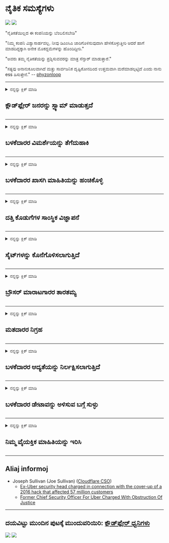 # ನೈತಿಕ ಸಮಸ್ಯೆಗಳು

![](https://codeberg.org/crimeflare/stop_cloudflare/media/branch/master/image/itsreallythatbad.jpg)
![](https://codeberg.org/crimeflare/stop_cloudflare/media/branch/master/image/telegram/c81238387627b4bfd3dcd60f56d41626.jpg)

"ನೈತಿಕತೆಯಿಲ್ಲದ ಈ ಕಂಪನಿಯನ್ನು ಬೆಂಬಲಿಸಬೇಡಿ"

"ನಿಮ್ಮ ಕಂಪನಿ ವಿಶ್ವಾಸಾರ್ಹವಲ್ಲ. ನೀವು ಡಿಎಂಸಿಎ ಜಾರಿಗೊಳಿಸುವುದಾಗಿ ಹೇಳಿಕೊಳ್ಳುತ್ತೀರಿ ಆದರೆ ಹಾಗೆ ಮಾಡದಿದ್ದಕ್ಕಾಗಿ ಅನೇಕ ಮೊಕದ್ದಮೆಗಳನ್ನು ಹೊಂದಿದ್ದೀರಿ."

"ಅವರು ತಮ್ಮ ನೈತಿಕತೆಯನ್ನು ಪ್ರಶ್ನಿಸುವವರನ್ನು ಮಾತ್ರ ಸೆನ್ಸಾರ್ ಮಾಡುತ್ತಾರೆ."

"ಸತ್ಯವು ಅನಾನುಕೂಲವಾಗಿದೆ ಮತ್ತು ಸಾರ್ವಜನಿಕ ದೃಷ್ಟಿಕೋನದಿಂದ ಉತ್ತಮವಾಗಿ ಮರೆಮಾಡಲ್ಪಟ್ಟಿದೆ ಎಂದು ನಾನು ess ಹಿಸುತ್ತೇನೆ."  -- [phyzonloop](https://twitter.com/phyzonloop)


---


<details>
<summary>ನನ್ನನ್ನು ಕ್ಲಿಕ್ ಮಾಡಿ

## ಕ್ಲೌಡ್‌ಫ್ಲೇರ್ ಜನರನ್ನು ಸ್ಪ್ಯಾಮ್ ಮಾಡುತ್ತದೆ
</summary>


ಕ್ಲೌಡ್‌ಫ್ಲೇರ್ ಕ್ಲೌಡ್‌ಫ್ಲೇರ್ ಅಲ್ಲದ ಬಳಕೆದಾರರಿಗೆ ಸ್ಪ್ಯಾಮ್ ಇಮೇಲ್‌ಗಳನ್ನು ಕಳುಹಿಸುತ್ತಿದೆ.

- ಆಯ್ಕೆ ಮಾಡಿದ ಚಂದಾದಾರರಿಗೆ ಮಾತ್ರ ಇಮೇಲ್‌ಗಳನ್ನು ಕಳುಹಿಸಿ
- ಬಳಕೆದಾರರು "ನಿಲ್ಲಿಸು" ಎಂದು ಹೇಳಿದಾಗ, ನಂತರ ಇಮೇಲ್ ಕಳುಹಿಸುವುದನ್ನು ನಿಲ್ಲಿಸಿ

ಇದು ತುಂಬಾ ಸರಳವಾಗಿದೆ. ಆದರೆ ಕ್ಲೌಡ್‌ಫ್ಲೇರ್ ಹೆದರುವುದಿಲ್ಲ.
ಕ್ಲೌಡ್‌ಫ್ಲೇರ್ ತಮ್ಮ ಸೇವೆಯನ್ನು ಬಳಸುವುದರಿಂದ ಎಲ್ಲಾ ಸ್ಪ್ಯಾಮರ್‌ಗಳು ಅಥವಾ ದಾಳಿಕೋರರನ್ನು ನಿಲ್ಲಿಸಬಹುದು ಎಂದು ಹೇಳಿದರು.
ಕ್ಲೌಡ್‌ಫ್ಲೇರ್ ಅನ್ನು ಸಕ್ರಿಯಗೊಳಿಸದೆ ನಾವು ಕ್ಲೌಡ್‌ಫ್ಲೇರ್ ಅನ್ನು ಹೇಗೆ ನಿಲ್ಲಿಸಬಹುದು?


| 🖼 | 🖼 |
| --- | --- |
| ![](https://codeberg.org/crimeflare/stop_cloudflare/media/branch/master/image/cfspam01.jpg) | ![](https://codeberg.org/crimeflare/stop_cloudflare/media/branch/master/image/cfspam03.jpg) |
| ![](https://codeberg.org/crimeflare/stop_cloudflare/media/branch/master/image/cfspam02.jpg) | ![](https://codeberg.org/crimeflare/stop_cloudflare/media/branch/master/image/cfspambrittany.jpg)<br>![](https://codeberg.org/crimeflare/stop_cloudflare/media/branch/master/image/cfspamtwtr.jpg) |

</details>

---

<details>
<summary>ನನ್ನನ್ನು ಕ್ಲಿಕ್ ಮಾಡಿ

## ಬಳಕೆದಾರರ ವಿಮರ್ಶೆಯನ್ನು ತೆಗೆದುಹಾಕಿ
</summary>


ಕ್ಲೌಡ್‌ಫ್ಲೇರ್ ಸೆನ್ಸಾರ್ negative ಣಾತ್ಮಕ ವಿಮರ್ಶೆಗಳು.
ನೀವು ಆಂಟಿ-ಕ್ಲೌಡ್‌ಫ್ಲೇರ್ ಪಠ್ಯವನ್ನು ಟ್ವಿಟರ್‌ನಲ್ಲಿ ಪೋಸ್ಟ್ ಮಾಡಿದರೆ, ಕ್ಲೌಡ್‌ಫ್ಲೇರ್ ಉದ್ಯೋಗಿಯಿಂದ "ಇಲ್ಲ, ಅದು ಅಲ್ಲ" ಸಂದೇಶದೊಂದಿಗೆ ಉತ್ತರವನ್ನು ಪಡೆಯಲು ನಿಮಗೆ ಅವಕಾಶವಿದೆ.
ನೀವು ಯಾವುದೇ ವಿಮರ್ಶೆ ಸೈಟ್‌ನಲ್ಲಿ ನಕಾರಾತ್ಮಕ ವಿಮರ್ಶೆಯನ್ನು ಪೋಸ್ಟ್ ಮಾಡಿದರೆ, ಅವರು ಅದನ್ನು ಸೆನ್ಸಾರ್ ಮಾಡಲು ಪ್ರಯತ್ನಿಸುತ್ತಾರೆ.


| 🖼 | 🖼 |
| --- | --- |
| ![](https://codeberg.org/crimeflare/stop_cloudflare/media/branch/master/image/cfcenrev_01.jpg)<br>![](https://codeberg.org/crimeflare/stop_cloudflare/media/branch/master/image/cfcenrev_02.jpg) | ![](https://codeberg.org/crimeflare/stop_cloudflare/media/branch/master/image/cfcenrev_03.jpg) |

</details>

---

<details>
<summary>ನನ್ನನ್ನು ಕ್ಲಿಕ್ ಮಾಡಿ

## ಬಳಕೆದಾರರ ಖಾಸಗಿ ಮಾಹಿತಿಯನ್ನು ಹಂಚಿಕೊಳ್ಳಿ
</summary>


ಕ್ಲೌಡ್‌ಫ್ಲೇರ್‌ನಲ್ಲಿ ಭಾರಿ ಕಿರುಕುಳ ಸಮಸ್ಯೆ ಇದೆ.
ಆತಿಥೇಯ ಸೈಟ್‌ಗಳ ಬಗ್ಗೆ ದೂರು ನೀಡುವವರ ವೈಯಕ್ತಿಕ ಮಾಹಿತಿಯನ್ನು ಕ್ಲೌಡ್‌ಫ್ಲೇರ್ ಹಂಚಿಕೊಳ್ಳುತ್ತದೆ.
ನಿಮ್ಮ ನಿಜವಾದ ID ಯನ್ನು ಒದಗಿಸಲು ಅವರು ಕೆಲವೊಮ್ಮೆ ನಿಮ್ಮನ್ನು ಕೇಳುತ್ತಾರೆ.
ನೀವು ಕಿರುಕುಳ, ಹಲ್ಲೆ, ವಿನಿಮಯ ಅಥವಾ ಕೊಲ್ಲಲು ಬಯಸದಿದ್ದರೆ, ನೀವು ಕ್ಲೌಡ್‌ಫ್ಲೇರ್ಡ್ ವೆಬ್‌ಸೈಟ್‌ಗಳಿಂದ ದೂರವಿರುವುದು ಉತ್ತಮ.


| 🖼 | 🖼 |
| --- | --- |
| ![](https://codeberg.org/crimeflare/stop_cloudflare/media/branch/master/image/cfdox_what.jpg) | ![](https://codeberg.org/crimeflare/stop_cloudflare/media/branch/master/image/cfdox_swat.jpg) |
| ![](https://codeberg.org/crimeflare/stop_cloudflare/media/branch/master/image/cfdox_kill.jpg) | ![](https://codeberg.org/crimeflare/stop_cloudflare/media/branch/master/image/cfdox_threat.jpg) |
| ![](https://codeberg.org/crimeflare/stop_cloudflare/media/branch/master/image/cfdox_dox.jpg) | ![](https://codeberg.org/crimeflare/stop_cloudflare/media/branch/master/image/cfdox_ex1.jpg)<br>![](https://codeberg.org/crimeflare/stop_cloudflare/media/branch/master/image/cfdox_ex2.jpg) |

</details>

---

<details>
<summary>ನನ್ನನ್ನು ಕ್ಲಿಕ್ ಮಾಡಿ

## ದತ್ತಿ ಕೊಡುಗೆಗಳ ಸಾಂಸ್ಥಿಕ ವಿಜ್ಞಾಪನೆ
</summary>


ಕ್ಲೌಡ್‌ಫ್ಲೇರ್ ದತ್ತಿ ಕೊಡುಗೆಗಳನ್ನು ಕೇಳುತ್ತಿದೆ.
ಉತ್ತಮ ಕಾರಣಗಳನ್ನು ಹೊಂದಿರುವ ಲಾಭೋದ್ದೇಶವಿಲ್ಲದ ಸಂಸ್ಥೆಗಳೊಂದಿಗೆ ಅಮೆರಿಕದ ನಿಗಮವು ದಾನವನ್ನು ಕೇಳುತ್ತದೆ ಎಂಬುದು ಸಾಕಷ್ಟು ಭಯಾನಕವಾಗಿದೆ.
ನೀವು ಜನರನ್ನು ನಿರ್ಬಂಧಿಸಲು ಅಥವಾ ಇತರ ಜನರ ಸಮಯವನ್ನು ವ್ಯರ್ಥ ಮಾಡಲು ಬಯಸಿದರೆ, ಕ್ಲೌಡ್‌ಫ್ಲೇರ್ ಉದ್ಯೋಗಿಗಳಿಗೆ ನೀವು ಕೆಲವು ಪಿಜ್ಜಾಗಳನ್ನು ಆದೇಶಿಸಲು ಬಯಸಬಹುದು.


![](https://codeberg.org/crimeflare/stop_cloudflare/media/branch/master/image/cfdonate.jpg)

</details>

---

<details>
<summary>ನನ್ನನ್ನು ಕ್ಲಿಕ್ ಮಾಡಿ

## ಸೈಟ್‌ಗಳನ್ನು ಕೊನೆಗೊಳಿಸಲಾಗುತ್ತಿದೆ
</summary>


ನಿಮ್ಮ ಸೈಟ್ ಇದ್ದಕ್ಕಿದ್ದಂತೆ ಕಡಿಮೆಯಾದರೆ ನೀವು ಏನು ಮಾಡುತ್ತೀರಿ?
ಕ್ಲೌಡ್‌ಫ್ಲೇರ್ ಯಾವುದೇ ಎಚ್ಚರಿಕೆ ಇಲ್ಲದೆ, ಮೌನವಾಗಿ ಬಳಕೆದಾರರ ಸಂರಚನೆಯನ್ನು ಅಳಿಸುತ್ತಿದೆ ಅಥವಾ ಸೇವೆಯನ್ನು ನಿಲ್ಲಿಸುತ್ತಿದೆ ಎಂಬ ವರದಿಗಳಿವೆ.
ಉತ್ತಮ ಪೂರೈಕೆದಾರರನ್ನು ಹುಡುಕಲು ನಾವು ನಿಮಗೆ ಸೂಚಿಸುತ್ತೇವೆ.

![](https://codeberg.org/crimeflare/stop_cloudflare/media/branch/master/image/cftmnt.jpg)

</details>

---

<details>
<summary>ನನ್ನನ್ನು ಕ್ಲಿಕ್ ಮಾಡಿ

## ಬ್ರೌಸರ್ ಮಾರಾಟಗಾರರ ತಾರತಮ್ಯ
</summary>


ಟಾರ್ ಮೇಲೆ ಟಾರ್-ಬ್ರೌಸರ್ ಅಲ್ಲದ ಬಳಕೆದಾರರಿಗೆ ಪ್ರತಿಕೂಲವಾದ ಚಿಕಿತ್ಸೆಯನ್ನು ನೀಡುವಾಗ ಕ್ಲೌಡ್‌ಫ್ಲೇರ್ ಫೈರ್‌ಫಾಕ್ಸ್ ಬಳಸುವವರಿಗೆ ಆದ್ಯತೆಯ ಚಿಕಿತ್ಸೆಯನ್ನು ನೀಡುತ್ತದೆ.
ಉಚಿತವಲ್ಲದ ಜಾವಾಸ್ಕ್ರಿಪ್ಟ್ ಅನ್ನು ಕಾರ್ಯಗತಗೊಳಿಸಲು ನಿರಾಕರಿಸುವ ಟಾರ್ ಬಳಕೆದಾರರು ಸಹ ಪ್ರತಿಕೂಲ ಚಿಕಿತ್ಸೆಯನ್ನು ಪಡೆಯುತ್ತಾರೆ.
ಈ ಪ್ರವೇಶ ಅಸಮಾನತೆಯು ನೆಟ್‌ವರ್ಕ್ ತಟಸ್ಥತೆಯ ದುರುಪಯೋಗ ಮತ್ತು ಅಧಿಕಾರದ ದುರುಪಯೋಗವಾಗಿದೆ.

![](https://codeberg.org/crimeflare/stop_cloudflare/media/branch/master/image/browdifftbcx.gif)

- ಎಡ: ಟಾರ್ ಬ್ರೌಸರ್, ಬಲ: ಕ್ರೋಮ್. ಅದೇ ಐಪಿ ವಿಳಾಸ.

![](https://codeberg.org/crimeflare/stop_cloudflare/media/branch/master/image/browserdiff.jpg)

- ಎಡ: ಟಾರ್ ಬ್ರೌಸರ್ ಜಾವಾಸ್ಕ್ರಿಪ್ಟ್ ನಿಷ್ಕ್ರಿಯಗೊಳಿಸಲಾಗಿದೆ, ಕುಕಿ ಸಕ್ರಿಯಗೊಳಿಸಲಾಗಿದೆ
- ಬಲ: ಕ್ರೋಮ್ ಜಾವಾಸ್ಕ್ರಿಪ್ಟ್ ಸಕ್ರಿಯಗೊಳಿಸಲಾಗಿದೆ, ಕುಕಿಯನ್ನು ನಿಷ್ಕ್ರಿಯಗೊಳಿಸಲಾಗಿದೆ

![](https://codeberg.org/crimeflare/stop_cloudflare/media/branch/master/image/cfsiryoublocked.jpg)

- ಟಾರ್ (ಕ್ಲಿಯರ್ನೆಟ್ ಐಪಿ) ಇಲ್ಲದೆ ಕ್ಯೂಟ್ ಬ್ರೌಸರ್ (ಸಣ್ಣ ಬ್ರೌಸರ್)

| ***ಬ್ರೌಸರ್*** | ***ಚಿಕಿತ್ಸೆಯನ್ನು ಪ್ರವೇಶಿಸಿ*** |
| --- | --- |
| Tor Browser (ಜಾವಾಸ್ಕ್ರಿಪ್ಟ್ ಸಕ್ರಿಯಗೊಳಿಸಲಾಗಿದೆ) | ಪ್ರವೇಶವನ್ನು ಅನುಮತಿಸಲಾಗಿದೆ |
| Firefox (ಜಾವಾಸ್ಕ್ರಿಪ್ಟ್ ಸಕ್ರಿಯಗೊಳಿಸಲಾಗಿದೆ) | ಪ್ರವೇಶ ಕುಸಿಯಿತು |
| Chromium (ಜಾವಾಸ್ಕ್ರಿಪ್ಟ್ ಸಕ್ರಿಯಗೊಳಿಸಲಾಗಿದೆ) | ಪ್ರವೇಶ ಕುಸಿಯಿತು |
| Chromium or Firefox (ಜಾವಾಸ್ಕ್ರಿಪ್ಟ್ ನಿಷ್ಕ್ರಿಯಗೊಳಿಸಲಾಗಿದೆ) | ಪ್ರವೇಶವನ್ನು ನಿರಾಕರಿಸಲಾಗಿದೆ |
| Chromium or Firefox (ಕುಕಿಯನ್ನು ನಿಷ್ಕ್ರಿಯಗೊಳಿಸಲಾಗಿದೆ) | ಪ್ರವೇಶವನ್ನು ನಿರಾಕರಿಸಲಾಗಿದೆ |
| QuteBrowser | ಪ್ರವೇಶವನ್ನು ನಿರಾಕರಿಸಲಾಗಿದೆ |
| lynx | ಪ್ರವೇಶವನ್ನು ನಿರಾಕರಿಸಲಾಗಿದೆ |
| w3m | ಪ್ರವೇಶವನ್ನು ನಿರಾಕರಿಸಲಾಗಿದೆ |
| wget | ಪ್ರವೇಶವನ್ನು ನಿರಾಕರಿಸಲಾಗಿದೆ |


ಸುಲಭ ಸವಾಲನ್ನು ಪರಿಹರಿಸಲು ಆಡಿಯೋ ಬಟನ್ ಅನ್ನು ಏಕೆ ಬಳಸಬಾರದು?

ಹೌದು, ಆಡಿಯೊ ಬಟನ್ ಇದೆ, ಆದರೆ ಇದು ಯಾವಾಗಲೂ ಟಾರ್ ಮೇಲೆ ಕೆಲಸ ಮಾಡುವುದಿಲ್ಲ.
ನೀವು ಅದನ್ನು ಕ್ಲಿಕ್ ಮಾಡಿದಾಗ ಈ ಸಂದೇಶವನ್ನು ನೀವು ಪಡೆಯುತ್ತೀರಿ:

```
ನಂತರ ಮತ್ತೆ ಪ್ರಯತ್ನಿಸಿ
ನಿಮ್ಮ ಕಂಪ್ಯೂಟರ್ ಅಥವಾ ನೆಟ್‌ವರ್ಕ್ ಸ್ವಯಂಚಾಲಿತ ಪ್ರಶ್ನೆಗಳನ್ನು ಕಳುಹಿಸುತ್ತಿರಬಹುದು.
ನಮ್ಮ ಬಳಕೆದಾರರನ್ನು ರಕ್ಷಿಸಲು, ನಿಮ್ಮ ವಿನಂತಿಯನ್ನು ನಾವು ಇದೀಗ ಪ್ರಕ್ರಿಯೆಗೊಳಿಸಲು ಸಾಧ್ಯವಿಲ್ಲ.
ಹೆಚ್ಚಿನ ವಿವರಗಳಿಗಾಗಿ ನಮ್ಮ ಸಹಾಯ ಪುಟಕ್ಕೆ ಭೇಟಿ ನೀಡಿ
```

</details>

---

<details>
<summary>ನನ್ನನ್ನು ಕ್ಲಿಕ್ ಮಾಡಿ

## ಮತದಾರರ ನಿಗ್ರಹ
</summary>


ಯುಎಸ್ ರಾಜ್ಯಗಳಲ್ಲಿನ ಮತದಾರರು ಅಂತಿಮವಾಗಿ ತಮ್ಮ ನಿವಾಸದ ರಾಜ್ಯ ಕಾರ್ಯದರ್ಶಿಯ ವೆಬ್‌ಸೈಟ್ ಮೂಲಕ ಮತ ಚಲಾಯಿಸಲು ನೋಂದಾಯಿಸಿಕೊಳ್ಳುತ್ತಾರೆ.
ರಿಪಬ್ಲಿಕನ್ ನಿಯಂತ್ರಿತ ರಾಜ್ಯ ಕಾರ್ಯದರ್ಶಿ ಕಚೇರಿಗಳು ರಾಜ್ಯ ಕಾರ್ಯದರ್ಶಿಯ ವೆಬ್‌ಸೈಟ್ ಅನ್ನು ಕ್ಲೌಡ್‌ಫ್ಲೇರ್ ಮೂಲಕ ಪ್ರಾಕ್ಸಿ ಮಾಡುವ ಮೂಲಕ ಮತದಾರರ ನಿಗ್ರಹದಲ್ಲಿ ತೊಡಗುತ್ತವೆ.
ಕ್ಲೌಡ್‌ಫ್ಲೇರ್‌ನ ಟಾರ್ ಬಳಕೆದಾರರ ಪ್ರತಿಕೂಲ ಚಿಕಿತ್ಸೆ, ಕೇಂದ್ರೀಕೃತ ಜಾಗತಿಕ ಕಣ್ಗಾವಲು ಸ್ಥಾನವಾಗಿ ಅದರ ಎಂಐಟಿಎಂ ಸ್ಥಾನ ಮತ್ತು ಒಟ್ಟಾರೆ ಅದರ ಹಾನಿಕಾರಕ ಪಾತ್ರವು ನಿರೀಕ್ಷಿತ ಮತದಾರರನ್ನು ನೋಂದಾಯಿಸಲು ಹಿಂಜರಿಯುವಂತೆ ಮಾಡುತ್ತದೆ.
ನಿರ್ದಿಷ್ಟವಾಗಿ ಉದಾರವಾದಿಗಳು ಗೌಪ್ಯತೆಯನ್ನು ಸ್ವೀಕರಿಸಲು ಒಲವು ತೋರುತ್ತಾರೆ.
ಮತದಾರರ ನೋಂದಣಿ ನಮೂನೆಗಳು ಮತದಾರರ ರಾಜಕೀಯ ಒಲವು, ವೈಯಕ್ತಿಕ ದೈಹಿಕ ವಿಳಾಸ, ಸಾಮಾಜಿಕ ಭದ್ರತೆ ಸಂಖ್ಯೆ ಮತ್ತು ಹುಟ್ಟಿದ ದಿನಾಂಕದ ಬಗ್ಗೆ ಸೂಕ್ಷ್ಮ ಮಾಹಿತಿಯನ್ನು ಸಂಗ್ರಹಿಸುತ್ತವೆ.
ಹೆಚ್ಚಿನ ರಾಜ್ಯಗಳು ಆ ಮಾಹಿತಿಯ ಉಪವಿಭಾಗವನ್ನು ಸಾರ್ವಜನಿಕವಾಗಿ ಮಾತ್ರ ಲಭ್ಯವಾಗುವಂತೆ ಮಾಡುತ್ತವೆ, ಆದರೆ ಯಾರಾದರೂ ಮತ ಚಲಾಯಿಸಲು ನೋಂದಾಯಿಸಿದಾಗ ಕ್ಲೌಡ್‌ಫ್ಲೇರ್ ಆ ಎಲ್ಲ ಮಾಹಿತಿಯನ್ನು ನೋಡುತ್ತಾರೆ.

ಕಾಗದದ ನೋಂದಣಿ ಕ್ಲೌಡ್‌ಫ್ಲೇರ್ ಅನ್ನು ತಪ್ಪಿಸುವುದಿಲ್ಲ ಎಂಬುದನ್ನು ಗಮನಿಸಿ ಏಕೆಂದರೆ ರಾಜ್ಯ ದತ್ತಾಂಶ ಪ್ರವೇಶ ಸಿಬ್ಬಂದಿ ಕಾರ್ಯದರ್ಶಿಗಳು ಡೇಟಾವನ್ನು ನಮೂದಿಸಲು ಕ್ಲೌಡ್‌ಫ್ಲೇರ್ ವೆಬ್‌ಸೈಟ್ ಅನ್ನು ಬಳಸುತ್ತಾರೆ.

| 🖼 | 🖼 |
| --- | --- |
| ![](https://codeberg.org/crimeflare/stop_cloudflare/media/branch/master/image/cfvotm_01.jpg) | ![](https://codeberg.org/crimeflare/stop_cloudflare/media/branch/master/image/cfvotm_02.jpg) |

- ಚೇಂಜ್.ಆರ್ಗ್ ಮತಗಳನ್ನು ಸಂಗ್ರಹಿಸಲು ಮತ್ತು ಕ್ರಮ ತೆಗೆದುಕೊಳ್ಳಲು ಪ್ರಸಿದ್ಧ ವೆಬ್‌ಸೈಟ್ ಆಗಿದೆ.
“ಎಲ್ಲೆಡೆ ಜನರು ಅಭಿಯಾನಗಳನ್ನು ಪ್ರಾರಂಭಿಸುತ್ತಿದ್ದಾರೆ, ಬೆಂಬಲಿಗರನ್ನು ಸಜ್ಜುಗೊಳಿಸುತ್ತಿದ್ದಾರೆ ಮತ್ತು ಪರಿಹಾರಗಳನ್ನು ನೀಡಲು ನಿರ್ಧಾರ ತೆಗೆದುಕೊಳ್ಳುವವರೊಂದಿಗೆ ಕೆಲಸ ಮಾಡುತ್ತಿದ್ದಾರೆ.”
ದುರದೃಷ್ಟವಶಾತ್, ಕ್ಲೌಡ್‌ಫ್ಲೇರ್‌ನ ಆಕ್ರಮಣಕಾರಿ ಫಿಲ್ಟರ್‌ನಿಂದಾಗಿ ಅನೇಕ ಜನರು change.org ಅನ್ನು ವೀಕ್ಷಿಸಲಾಗುವುದಿಲ್ಲ.
ಅರ್ಜಿಗೆ ಸಹಿ ಹಾಕದಂತೆ ಅವರನ್ನು ನಿರ್ಬಂಧಿಸಲಾಗುತ್ತಿದೆ, ಹೀಗಾಗಿ ಅವರನ್ನು ಪ್ರಜಾಪ್ರಭುತ್ವ ಪ್ರಕ್ರಿಯೆಯಿಂದ ಹೊರಗಿಡಲಾಗಿದೆ.
ಓಪನ್ ಪೆಟಿಷನ್ ನಂತಹ ಇತರ ಕ್ಲೌಡ್ ಫ್ಲೇರ್ಡ್ ಪ್ಲಾಟ್ಫಾರ್ಮ್ ಅನ್ನು ಬಳಸುವುದು ಸಮಸ್ಯೆಯನ್ನು ಪರಿಹರಿಸಲು ಸಹಾಯ ಮಾಡುತ್ತದೆ.

| 🖼 | 🖼 |
| --- | --- |
| ![](https://codeberg.org/crimeflare/stop_cloudflare/media/branch/master/image/changeorgasn.jpg) | ![](https://codeberg.org/crimeflare/stop_cloudflare/media/branch/master/image/changeorgtor.jpg) |

- ಕ್ಲೌಡ್‌ಫ್ಲೇರ್‌ನ "ಅಥೇನಿಯನ್ ಪ್ರಾಜೆಕ್ಟ್" ರಾಜ್ಯ ಮತ್ತು ಸ್ಥಳೀಯ ಚುನಾವಣಾ ವೆಬ್‌ಸೈಟ್‌ಗಳಿಗೆ ಉಚಿತ ಉದ್ಯಮ ಮಟ್ಟದ ರಕ್ಷಣೆಯನ್ನು ನೀಡುತ್ತದೆ.
"ತಮ್ಮ ಘಟಕಗಳು ಚುನಾವಣಾ ಮಾಹಿತಿ ಮತ್ತು ಮತದಾರರ ನೋಂದಣಿಯನ್ನು ಪ್ರವೇಶಿಸಬಹುದು" ಎಂದು ಅವರು ಹೇಳಿದರು ಆದರೆ ಇದು ಸುಳ್ಳು ಏಕೆಂದರೆ ಅನೇಕ ಜನರು ಸೈಟ್ ಅನ್ನು ಬ್ರೌಸ್ ಮಾಡಲು ಸಾಧ್ಯವಿಲ್ಲ.

</details>

---

<details>
<summary>ನನ್ನನ್ನು ಕ್ಲಿಕ್ ಮಾಡಿ

## ಬಳಕೆದಾರರ ಆದ್ಯತೆಯನ್ನು ನಿರ್ಲಕ್ಷಿಸಲಾಗುತ್ತಿದೆ
</summary>


ನೀವು ಏನನ್ನಾದರೂ ಆರಿಸಿದರೆ, ನೀವು ಅದರ ಬಗ್ಗೆ ಯಾವುದೇ ಇಮೇಲ್ ಸ್ವೀಕರಿಸುವುದಿಲ್ಲ ಎಂದು ನೀವು ನಿರೀಕ್ಷಿಸುತ್ತೀರಿ.
ಕ್ಲೌಡ್‌ಫ್ಲೇರ್ ಬಳಕೆದಾರರ ಆದ್ಯತೆಯನ್ನು ನಿರ್ಲಕ್ಷಿಸುತ್ತದೆ ಮತ್ತು ಗ್ರಾಹಕರ ಒಪ್ಪಿಗೆಯಿಲ್ಲದೆ ಡೇಟಾವನ್ನು ಮೂರನೇ ವ್ಯಕ್ತಿಯ ಸಂಸ್ಥೆಗಳೊಂದಿಗೆ ಹಂಚಿಕೊಳ್ಳುತ್ತದೆ.
ನೀವು ಅವರ ಉಚಿತ ಯೋಜನೆಯನ್ನು ಬಳಸುತ್ತಿದ್ದರೆ, ಅವರು ಕೆಲವೊಮ್ಮೆ ನಿಮಗೆ ಮಾಸಿಕ ಚಂದಾದಾರಿಕೆಯನ್ನು ಖರೀದಿಸಲು ಇಮೇಲ್ ಕಳುಹಿಸುತ್ತಾರೆ.

![](https://codeberg.org/crimeflare/stop_cloudflare/media/branch/master/image/cfviopl_tp.jpg)

</details>

---

<details>
<summary>ನನ್ನನ್ನು ಕ್ಲಿಕ್ ಮಾಡಿ

## ಬಳಕೆದಾರರ ಡೇಟಾವನ್ನು ಅಳಿಸುವ ಬಗ್ಗೆ ಸುಳ್ಳು
</summary>


ಈ ಮಾಜಿ ಕ್ಲೌಡ್‌ಫ್ಲೇರ್ ಗ್ರಾಹಕರ ಬ್ಲಾಗ್ ಪ್ರಕಾರ, ಕ್ಲೌಡ್‌ಫ್ಲೇರ್ ಖಾತೆಗಳನ್ನು ಅಳಿಸುವ ಬಗ್ಗೆ ಸುಳ್ಳು ಹೇಳುತ್ತಿದೆ.
ಈ ದಿನಗಳಲ್ಲಿ, ನಿಮ್ಮ ಖಾತೆಯನ್ನು ನೀವು ಮುಚ್ಚಿದ ಅಥವಾ ತೆಗೆದುಹಾಕಿದ ನಂತರ ಅನೇಕ ಕಂಪನಿಗಳು ನಿಮ್ಮ ಡೇಟಾವನ್ನು ಇರಿಸಿಕೊಳ್ಳುತ್ತವೆ.
ಹೆಚ್ಚಿನ ಉತ್ತಮ ಕಂಪನಿಗಳು ತಮ್ಮ ಗೌಪ್ಯತೆ ನೀತಿಯಲ್ಲಿ ಇದರ ಬಗ್ಗೆ ಉಲ್ಲೇಖಿಸುತ್ತವೆ.
ಕ್ಲೌಡ್‌ಫ್ಲೇರ್? ಇಲ್ಲ.

```
2019-08-05 ಕ್ಲೌಡ್‌ಫ್ಲೇರ್ ಅವರು ನನ್ನ ಖಾತೆಯನ್ನು ತೆಗೆದುಹಾಕಿದ್ದಾರೆ ಎಂಬ ದೃ mation ೀಕರಣವನ್ನು ನನಗೆ ಕಳುಹಿಸಿದ್ದಾರೆ.
2019-10-02 ಕ್ಲೌಡ್‌ಫ್ಲೇರ್‌ನಿಂದ ನಾನು ಇಮೇಲ್ ಸ್ವೀಕರಿಸಿದ್ದೇನೆ "ಏಕೆಂದರೆ ನಾನು ಗ್ರಾಹಕ"
```

"ತೆಗೆದುಹಾಕು" ಪದದ ಬಗ್ಗೆ ಕ್ಲೌಡ್‌ಫ್ಲೇರ್‌ಗೆ ತಿಳಿದಿರಲಿಲ್ಲ.
ಅದನ್ನು ನಿಜವಾಗಿಯೂ ತೆಗೆದುಹಾಕಿದರೆ, ಈ ಮಾಜಿ ಗ್ರಾಹಕರಿಗೆ ಇಮೇಲ್ ಏಕೆ ಬಂದಿದೆ?
ಕ್ಲೌಡ್‌ಫ್ಲೇರ್‌ನ ಗೌಪ್ಯತೆ ನೀತಿಯು ಅದರ ಬಗ್ಗೆ ಉಲ್ಲೇಖಿಸುವುದಿಲ್ಲ ಎಂದು ಅವರು ಉಲ್ಲೇಖಿಸಿದ್ದಾರೆ.

```
ಅವರ ಹೊಸ ಗೌಪ್ಯತೆ ನೀತಿಯು ಒಂದು ವರ್ಷದವರೆಗೆ ಡೇಟಾವನ್ನು ಉಳಿಸಿಕೊಳ್ಳುವ ಬಗ್ಗೆ ಯಾವುದೇ ಉಲ್ಲೇಖವನ್ನು ನೀಡುವುದಿಲ್ಲ.
```

![](https://codeberg.org/crimeflare/stop_cloudflare/media/branch/master/image/cfviopl_notdel.jpg)

ಅವರ ಗೌಪ್ಯತೆ ನೀತಿ LIE ಆಗಿದ್ದರೆ ನೀವು ಕ್ಲೌಡ್‌ಫ್ಲೇರ್ ಅನ್ನು ಹೇಗೆ ನಂಬಬಹುದು?

</details>

---

<details>
<summary>ನನ್ನನ್ನು ಕ್ಲಿಕ್ ಮಾಡಿ

## ನಿಮ್ಮ ವೈಯಕ್ತಿಕ ಮಾಹಿತಿಯನ್ನು ಇರಿಸಿ
</summary>


ಕ್ಲೌಡ್‌ಫ್ಲೇರ್ ಖಾತೆಯನ್ನು ಅಳಿಸುವುದು ಕಠಿಣ ಮಟ್ಟವಾಗಿದೆ.

```
"ಖಾತೆ" ವರ್ಗವನ್ನು ಬಳಸಿಕೊಂಡು ಬೆಂಬಲ ಟಿಕೆಟ್ ಸಲ್ಲಿಸಿ,
ಮತ್ತು ಸಂದೇಶ ದೇಹದಲ್ಲಿ ಖಾತೆ ಅಳಿಸಲು ವಿನಂತಿಸಿ.
ಅಳಿಸಲು ವಿನಂತಿಸುವ ಮೊದಲು ನಿಮ್ಮ ಖಾತೆಗೆ ಯಾವುದೇ ಡೊಮೇನ್‌ಗಳು ಅಥವಾ ಕ್ರೆಡಿಟ್ ಕಾರ್ಡ್‌ಗಳನ್ನು ಲಗತ್ತಿಸಬಾರದು.
```

ನೀವು ಈ ದೃ mation ೀಕರಣ ಇಮೇಲ್ ಅನ್ನು ಸ್ವೀಕರಿಸುತ್ತೀರಿ.

![](https://codeberg.org/crimeflare/stop_cloudflare/media/branch/master/image/cf_deleteandkeep.jpg)

"ನಿಮ್ಮ ಅಳಿಸುವಿಕೆಯ ವಿನಂತಿಯನ್ನು ನಾವು ಪ್ರಕ್ರಿಯೆಗೊಳಿಸಲು ಪ್ರಾರಂಭಿಸಿದ್ದೇವೆ" ಆದರೆ "ನಾವು ನಿಮ್ಮ ವೈಯಕ್ತಿಕ ಮಾಹಿತಿಯನ್ನು ಸಂಗ್ರಹಿಸುವುದನ್ನು ಮುಂದುವರಿಸುತ್ತೇವೆ".

ನೀವು ಇದನ್ನು "ನಂಬಲು" ಸಾಧ್ಯವೇ?

</details>

---

## Aliaj informoj

- Joseph Sullivan (Joe Sullivan) ([Cloudflare CSO](https://twitter.com/eastdakota/status/1296522269313785862))
  - [Ex-Uber security head charged in connection with the cover-up of a 2016 hack that affected 57 million customers](https://www.businessinsider.com/uber-data-hack-security-head-joe-sullivan-charged-cover-up-2020-8)
  - [Former Chief Security Officer For Uber Charged With Obstruction Of Justice](https://www.justice.gov/usao-ndca/pr/former-chief-security-officer-uber-charged-obstruction-justice)


---

## ದಯವಿಟ್ಟು ಮುಂದಿನ ಪುಟಕ್ಕೆ ಮುಂದುವರಿಯಿರಿ:   [ಕ್ಲೌಡ್‌ಫ್ಲೇರ್ ಧ್ವನಿಗಳು](../PEOPLE.md)

![](https://codeberg.org/crimeflare/stop_cloudflare/media/branch/master/image/freemoldybread.jpg)
![](https://codeberg.org/crimeflare/stop_cloudflare/media/branch/master/image/cfisnotanoption.jpg)
